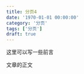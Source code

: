 ```yaml
---
title: 分页4
date: '1970-01-01 00:00:00'
category: '分页'
tags: ['分页']
draft: true
---
```


这里可以写一些前言

<!-- more -->

文章的正文
